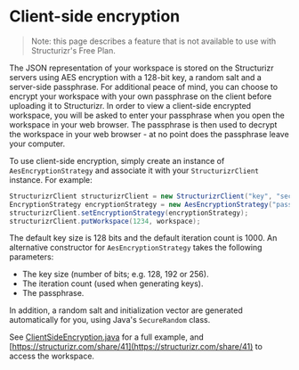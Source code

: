 # Client-side encryption

> Note: this page describes a feature that is not available to use with Structurizr's Free Plan.

The JSON representation of your workspace is stored on the Structurizr servers using AES encryption with a 128-bit key, a random salt and a server-side passphrase. For additional peace of mind, you can choose to encrypt your workspace with your own passphrase on the client before uploading it to Structurizr. In order to view a client-side encrypted workspace, you will be asked to enter your passphrase when you open the workspace in your web browser. The passphrase is then used to decrypt the workspace in your web browser - at no point does the passphrase leave your computer.

To use client-side encryption, simply create an instance of ```AesEncryptionStrategy``` and associate it with your ```StructurizrClient``` instance. For example:

```java
StructurizrClient structurizrClient = new StructurizrClient("key", "secret");
EncryptionStrategy encryptionStrategy = new AesEncryptionStrategy("password");
structurizrClient.setEncryptionStrategy(encryptionStrategy);
structurizrClient.putWorkspace(1234, workspace);
```

The default key size is 128 bits and the default iteration count is 1000. An alternative constructor for <code>AesEncryptionStrategy</code> takes the following parameters:

- The key size (number of bits; e.g. 128, 192 or 256).
- The iteration count (used when generating keys).
- The passphrase.

In addition, a random salt and initialization vector are generated automatically for you, using Java's ```SecureRandom``` class.

See [ClientSideEncryption.java](https://github.com/structurizr/java/blob/master/structurizr-examples/src/com/structurizr/example/core/ClientSideEncryption.java) for a full example, and [https://structurizr.com/share/41](https://structurizr.com/share/41) to access the workspace.